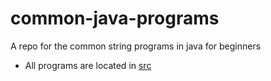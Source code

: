 # common-java-programs
 A repo for the common string programs in java for beginners

* All programs are located in <a href="https://github.com/voidSW/common-java-programs/tree/main/src">src</a>

